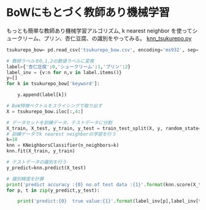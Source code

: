 # BoWにもとづく教師あり機械学習
もっとも簡単な教師あり機械学習アルゴリズム, k nearest neighbor を使ってシュークリーム、プリン、杏仁豆腐、の識別をやってみる。
[knn_tsukurepo.py](knn_tsukurepo.py)
``` python
tsukurepo_bow= pd.read_csv('tsukurepo_bow.csv', encoding='ms932', sep=',',skiprows=0)

# 教師ラベルを0,1,2の数値ラベルに変換
label={'杏仁豆腐':0,'シュークリーム':1,'プリン':2}
label_inv = {v:n for n,v in label.items()}
y=[]
for k in tsukurepo_bow['keyword']:

    y.append(label[k])

# BoW特徴ベクトルをスライシングで取り出す      
X = tsukurepo_bow.iloc[:,4:]

# データセットを訓練データ、テストデータに分割
X_train, X_test, y_train, y_test = train_test_split(X, y, random_state=0)
# 訓練データでk nearest neighborの学習を行う
k=10
knn = KNeighborsClassifier(n_neighbors=k)
knn.fit(X_train, y_train)

# テストデータの識別を行う
y_predict=knn.predict(X_test)

# 識別精度を計算
print('predict accuracy :{0} no.of test data :{1}'.format(knn.score(X_test,y_test),len(X_test)))
for p, t in zip(y_predict,y_test):

    print('predict:{0}  true value:{1}'.format(label_inv[p],label_inv[t]) )
```